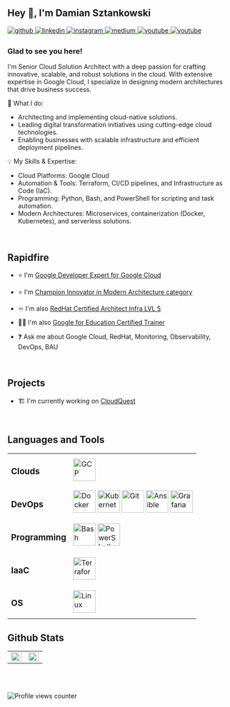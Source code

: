 ## Hey 👋, I'm Damian Sztankowski  
  

<a href="https://github.com/damian-sztankowski" target="_blank">
<img src=https://img.shields.io/badge/github-%2324292e.svg?&style=for-the-badge&logo=github&logoColor=white alt=github style="margin-bottom: 5px;" />
</a>
<a href="https://linkedin.com/in/damian-sztankowski-95878b2a8" target="_blank">
<img src=https://img.shields.io/badge/linkedin-%231E77B5.svg?&style=for-the-badge&logo=linkedin&logoColor=white alt=linkedin style="margin-bottom: 5px;" />
</a>
<a href="https://instagram.com/thecloudlynomad" target="_blank">
<img src=https://img.shields.io/badge/instagram-%23000000.svg?&style=for-the-badge&logo=instagram&logoColor=white alt=instagram style="margin-bottom: 5px;" />
</a>
<a href="https://medium.com/https://medium.com/@damiansztankowski" target="_blank">
<img src=https://img.shields.io/badge/medium-%23292929.svg?&style=for-the-badge&logo=medium&logoColor=white alt=medium style="margin-bottom: 5px;" />
</a>
<a href="https://www.youtube.com/user/https://www.youtube.com/@TheCloudlyNomad" target="_blank">
<img src=https://img.shields.io/badge/youtube-%23EE4831.svg?&style=for-the-badge&logo=youtube&logoColor=white alt=youtube style="margin-bottom: 5px;" />
</a>
<a href="https://www.googlecloudcommunity.com/gc/user/viewprofilepage/user-id/374367" target="_blank">
<img src=https://img.shields.io/badge/Google%20Cloud-4285F4?&style=plastic&logo=Google%20Cloud&logoColor=white alt=youtube style="margin-bottom: 5px;"/>
</a>  
  



### Glad to see you here!  
I'm Senior Cloud Solution Architect with a deep passion for crafting innovative, scalable, and robust solutions in the cloud. With extensive expertise in Google Cloud, I specialize in designing modern architectures that drive business success.     

🚀 What I do:
- Architecting and implementing cloud-native solutions.
- Leading digital transformation initiatives using cutting-edge cloud technologies.
- Enabling businesses with scalable infrastructure and efficient deployment pipelines.

💡 My Skills & Expertise:

- Cloud Platforms: Google Cloud
- Automation & Tools: Terraform, CI/CD pipelines, and Infrastructure as Code (IaC).
- Programming: Python, Bash, and PowerShell for scripting and task automation.
- Modern Architectures: Microservices, containerization (Docker, Kubernetes), and serverless solutions.

<br/>  


## Rapidfire  

- ⭐ I'm [Google Developer Expert for Google Cloud](https://developers.google.com/profile/u/damians) 

- ⭐ I'm [Champion Innovator in Modern Architecture category](https://cloud.google.com/innovators/innovator?profileId=102327521996769266890)  
  

- ♾️ I'm also [RedHat Certified Architect Infra LVL 5](https://rhtapps.redhat.com/verify?certId=210-165-155)  
  

- 👨‍🏫 I'm also [Google for Education Certified Trainer](https://edudirectory.withgoogle.com/profiles/4822532021026816)
  

- ❓ Ask me about Google Cloud, RedHat, Monitoring, Observability, DevOps, BAU  


<br/>  

## Projects  

-  🏗️ I'm currently working on [CloudQuest](https://github.com/damian-sztankowski/CloudQuest-Real-World-Engineer-Simulator) 

<br/>  


## Languages and Tools  
<div align="center">
  <table>
    <tr>
      <td><h3>Clouds</h3></td>
      <td>
        <a href="https://cloud.google.com/" target="_blank"><img src="https://profilinator.rishav.dev/skills-assets/google_cloud-icon.svg" alt="GCP" height="50" /></a>
      </td>
    </tr>
    <tr>
      <td><h3>DevOps</h3></td>
      <td>
        <a href="https://www.docker.com/" target="_blank"><img src="https://profilinator.rishav.dev/skills-assets/docker-original-wordmark.svg" alt="Docker" height="50" /></a>
        <a href="https://kubernetes.io/" target="_blank"><img src="https://profilinator.rishav.dev/skills-assets/kubernetes-icon.svg" alt="Kubernetes" height="50" /></a>
        <a href="https://github.com/" target="_blank"><img src="https://profilinator.rishav.dev/skills-assets/git-scm-icon.svg" alt="Git" height="50" /></a>
        <a href="https://www.ansible.com/" target="_blank"><img src="https://profilinator.rishav.dev/skills-assets/ansible.png" alt="Ansible" height="50" /></a>
        <a href="https://grafana.com/" target="_blank"><img src="https://profilinator.rishav.dev/skills-assets/grafana.png" alt="Grafana" height="50" /></a>
      </td>
    </tr>
    <tr>
      <td><h3>Programming</h3></td>
      <td>
        <a href="https://www.gnu.org/software/bash/" target="_blank"><img src="https://profilinator.rishav.dev/skills-assets/gnu_bash-icon.svg" alt="Bash" height="50" /></a>
        <a href="https://docs.microsoft.com/en-us/powershell/" target="_blank"><img src="https://profilinator.rishav.dev/skills-assets/powershell.png" alt="PowerShell" height="50" /></a>
      </td>
    </tr>
    <tr>
      <td><h3>IaaC</h3></td>
      <td>
        <a href="https://www.terraform.io/" target="_blank"><img src="https://profilinator.rishav.dev/skills-assets/terraformio-icon.svg" alt="Terraform" height="50" /></a>
      </td>
    </tr>
    <tr>
      <td><h3>OS</h3></td>
      <td>
        <a href="https://www.linux.org/" target="_blank"><img src="https://profilinator.rishav.dev/skills-assets/linux-original.svg" alt="Linux" height="50" /></a>
      </td>
    </tr>
  </table>
</div>




## Github Stats  
<table><tr><td valign="top" width="50%">

<img src="https://github-readme-stats.vercel.app/api?username=damian-sztankowski&show_icons=true&count_private=true&hide_border=true" align="left" style="width: 100%" />

</td><td valign="top" width="50%">

<img src="https://github-readme-stats.vercel.app/api/top-langs/?username=damian-sztankowski&hide_border=true&layout=compact" align="left" style="width: 100%" />

</td></tr></table>  

<br/>  

  

<br/>  

![Profile views counter](https://komarev.com/ghpvc/?username=damian-sztankowski&&style=flat-square)  
  

<br/>  

  

<br/>  

  

<br/>  


<br />
